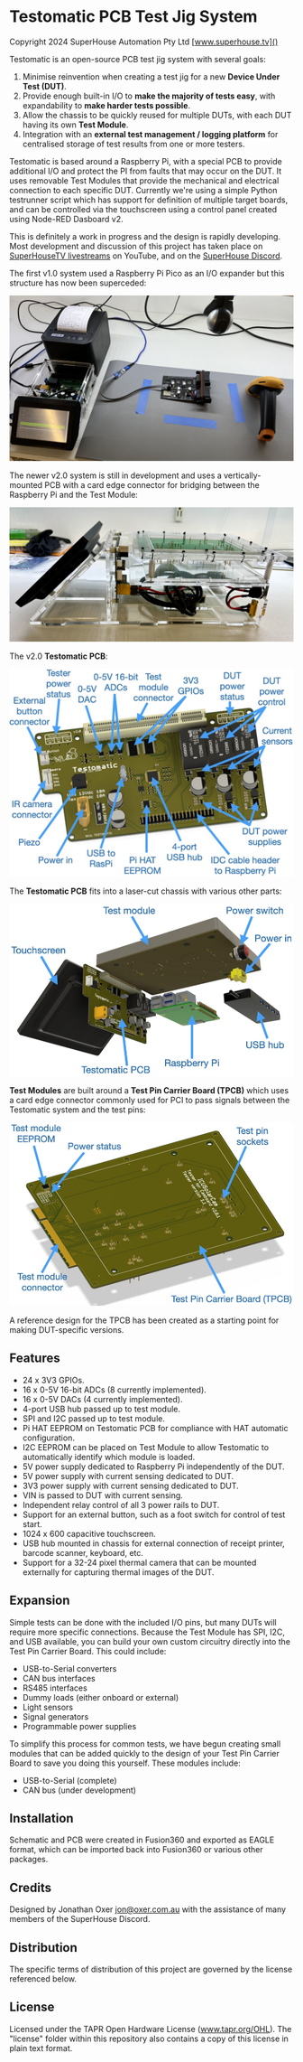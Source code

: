 Testomatic PCB Test Jig System
==============================

Copyright 2024 SuperHouse Automation Pty Ltd  [www.superhouse.tv]()

Testomatic is an open-source PCB test jig system with several goals:

1. Minimise reinvention when creating a test jig for a new **Device
Under Test (DUT)**.
2. Provide enough built-in I/O to **make the majority of tests easy**, with
expandability to **make harder tests possible**.
3. Allow the chassis to be quickly reused for multiple DUTs, with
each DUT having its own **Test Module**.
4. Integration with an **external test management / logging platform** for centralised storage of test results from one or more testers.

Testomatic is based around a Raspberry Pi, with a special PCB to provide additional I/O and protect the PI from faults that may occur on the DUT. It uses removable Test Modules that provide the mechanical and electrical connection to each specific DUT. Currently we're using a simple Python testrunner script which has support for definition of multiple target boards, and can be controlled via the touchscreen using a control panel created using Node-RED Dasboard v2.

This is definitely a work in progress and the design is rapidly
developing. Most development and discussion of this project has taken
place on [SuperHouseTV livestreams](https://www.youtube.com/superhousetv) on YouTube, and on the [SuperHouse
Discord](https://www.superhouse.tv/discord/).

The first v1.0 system used a Raspberry Pi Pico as an I/O expander but this structure has now been superceded:

![Prototype test jig](Images/Test-jig.jpg)

The newer v2.0 system is still in development and uses a vertically-mounted PCB with a card edge connector for bridging between the Raspberry Pi and the Test Module:

![Testomatic v2.0](Images/Testomatic-v2-side-open.jpg)

The v2.0 **Testomatic PCB**:

![Testomatic PCB annotated](Images/Testomatic-PCB-annotated.jpeg)

The **Testomatic PCB** fits into a laser-cut chassis with various other
parts:

![Testomatic structure](Images/Testomatic-structure-annotated.jpeg)

**Test Modules** are built around a **Test Pin Carrier Board (TPCB)** which
uses a card edge connector commonly used for PCI to pass signals
between the Testomatic system and the test pins:

![Test Pin Carrier Board ](Images/Testomatic-TPCB-annotated.jpeg)

A reference design for the TPCB has been created as a starting point for making DUT-specific versions.

## Features
* 24 x 3V3 GPIOs.
* 16 x 0-5V 16-bit ADCs (8 currently implemented).
* 16 x 0-5V DACs (4 currently implemented).
* 4-port USB hub passed up to test module.
* SPI and I2C passed up to test module.
* Pi HAT EEPROM on Testomatic PCB for compliance with HAT automatic configuration.
* I2C EEPROM can be placed on Test Module to allow Testomatic to automatically identify which module is loaded.
* 5V power supply dedicated to Raspberry Pi independently of the DUT.
* 5V power supply with current sensing dedicated to DUT.
* 3V3 power supply with current sensing dedicated to DUT.
* VIN is passed to DUT with current sensing.
* Independent relay control of all 3 power rails to DUT.
* Support for an external button, such as a foot switch for control of test start.
* 1024 x 600 capacitive touchscreen.
* USB hub mounted in chassis for external connection of receipt printer, barcode scanner, keyboard, etc.
* Support for a 32-24 pixel thermal camera that can be mounted externally for capturing thermal images of the DUT.

## Expansion
Simple tests can be done with the included I/O pins, but many DUTs will require more specific connections. Because the Test Module has SPI, I2C, and USB available, you can build your own custom circuitry directly into the Test Pin Carrier Board. This could include:

* USB-to-Serial converters
* CAN bus interfaces
* RS485 interfaces
* Dummy loads (either onboard or external)
* Light sensors
* Signal generators
* Programmable power supplies

To simplify this process for common tests, we have begun creating small modules that can be added quickly to the design of your Test Pin Carrier Board to save you doing this yourself. These modules include:

 * USB-to-Serial (complete)
 * CAN bus (under development)

## Installation
Schematic and PCB were created in Fusion360 and exported as EAGLE format,
which can be imported back into Fusion360 or various other packages.


## Credits
Designed by Jonathan Oxer <jon@oxer.com.au> with the assistance of many members of the SuperHouse Discord.


## Distribution
The specific terms of distribution of this project are governed by the
license referenced below.


## License
Licensed under the TAPR Open Hardware License (www.tapr.org/OHL).
The "license" folder within this repository also contains a copy of
this license in plain text format.
